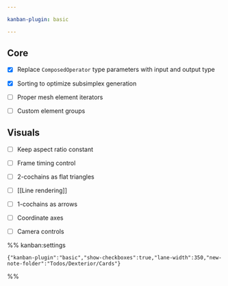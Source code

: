 ```yaml
---

kanban-plugin: basic

---
```


## Core

- [x] Replace `ComposedOperator` type parameters with input and output type
- [x] Sorting to optimize subsimplex generation
- [ ] Proper mesh element iterators
- [ ] Custom element groups


## Visuals

- [ ] Keep aspect ratio constant
- [ ] Frame timing control
- [ ] 2-cochains as flat triangles
- [ ] [[Line rendering]]
- [ ] 1-cochains as arrows
- [ ] Coordinate axes
- [ ] Camera controls




%% kanban:settings
```
{"kanban-plugin":"basic","show-checkboxes":true,"lane-width":350,"new-note-folder":"Todos/Dexterior/Cards"}
```
%%